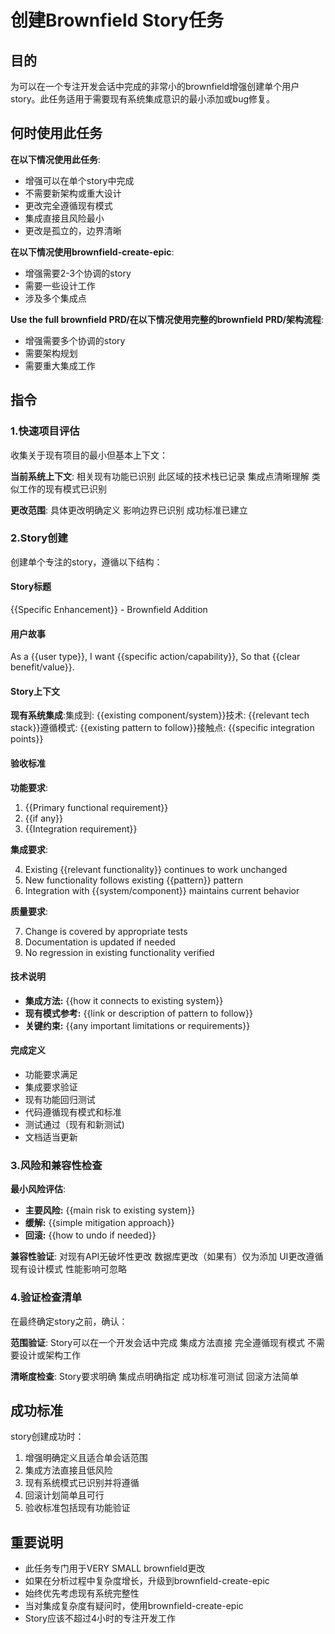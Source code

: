 # 创建Brownfield Story任务

## 目的

为可以在一个专注开发会话中完成的非常小的brownfield增强创建单个用户story。此任务适用于需要现有系统集成意识的最小添加或bug修复。

## 何时使用此任务

**在以下情况使用此任务**:

- 增强可以在单个story中完成
- 不需要新架构或重大设计
- 更改完全遵循现有模式
- 集成直接且风险最小
- 更改是孤立的，边界清晰

**在以下情况使用brownfield-create-epic**:

- 增强需要2-3个协调的story
- 需要一些设计工作
- 涉及多个集成点

**Use the full brownfield PRD/在以下情况使用完整的brownfield PRD/架构流程**:

- 增强需要多个协调的story
- 需要架构规划
- 需要重大集成工作

## 指令

### 1.快速项目评估

收集关于现有项目的最小但基本上下文：

**当前系统上下文**: 相关现有功能已识别 此区域的技术栈已记录 集成点清晰理解 类似工作的现有模式已识别

**更改范围**: 具体更改明确定义 影响边界已识别 成功标准已建立

### 2.Story创建

创建单个专注的story，遵循以下结构：

#### Story标题

{{Specific Enhancement}} - Brownfield Addition

#### 用户故事

As a {{user type}},
I want {{specific action/capability}},
So that {{clear benefit/value}}.

#### Story上下文

**现有系统集成**:集成到: {{existing component/system}}技术: {{relevant tech stack}}遵循模式: {{existing pattern to follow}}接触点: {{specific integration points}}

#### 验收标准

**功能要求**:

1. {{Primary functional requirement}}
2. {{if any}}
3. {{Integration requirement}}

**集成要求**:

4. Existing {{relevant functionality}} continues to work unchanged
5. New functionality follows existing {{pattern}} pattern
6. Integration with {{system/component}} maintains current behavior

**质量要求**:

7. Change is covered by appropriate tests
8. Documentation is updated if needed
9. No regression in existing functionality verified

#### 技术说明

- **集成方法:** {{how it connects to existing system}}
- **现有模式参考:** {{link or description of pattern to follow}}
- **关键约束:** {{any important limitations or requirements}}

#### 完成定义

- 功能要求满足
- 集成要求验证
- 现有功能回归测试
- 代码遵循现有模式和标准
- 测试通过（现有和新测试)
- 文档适当更新

### 3.风险和兼容性检查

**最小风险评估**:

- **主要风险:** {{main risk to existing system}}
- **缓解:** {{simple mitigation approach}}
- **回滚:** {{how to undo if needed}}

**兼容性验证**: 对现有API无破坏性更改 数据库更改（如果有）仅为添加 UI更改遵循现有设计模式 性能影响可忽略

### 4.验证检查清单

在最终确定story之前，确认：

**范围验证**: Story可以在一个开发会话中完成 集成方法直接 完全遵循现有模式 不需要设计或架构工作

**清晰度检查**: Story要求明确 集成点明确指定 成功标准可测试 回滚方法简单

## 成功标准

story创建成功时：

1. 增强明确定义且适合单会话范围
2. 集成方法直接且低风险
3. 现有系统模式已识别并将遵循
4. 回滚计划简单且可行
5. 验收标准包括现有功能验证

## 重要说明

- 此任务专门用于VERY SMALL brownfield更改
- 如果在分析过程中复杂度增长，升级到brownfield-create-epic
- 始终优先考虑现有系统完整性
- 当对集成复杂度有疑问时，使用brownfield-create-epic
- Story应该不超过4小时的专注开发工作

